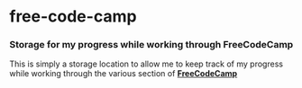 # free-code-camp
### Storage for my progress while working through FreeCodeCamp

This is simply a storage location to allow me to keep track of my progress while working through the various section of **[FreeCodeCamp](https://www.freecodecamp.org)**

